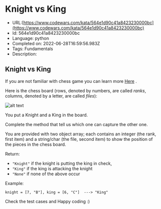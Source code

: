 # Knight vs King

 - URL:[https://www.codewars.com/kata/564e1d90c41a8423230000bc](https://www.codewars.com/kata/564e1d90c41a8423230000bc)
 - Id: 564e1d90c41a8423230000bc
 - Language: python
 - Completed on: 2022-06-28T16:59:56.983Z
 - Tags: Fundamentals
 - Description:
## Knight vs King

If you are not familiar with chess game you can learn more [Here](https://en.wikipedia.org/wiki/Chess) .

Here is the chess board (rows, denoted by numbers, are called *ranks*, columns, denoted by a letter, are called *files*):

![alt text](https://upload.wikimedia.org/wikipedia/commons/5/5b/Chess-board-with-letters_nevit_111.svg)

You put a Knight and a King in the board.

Complete the method that tell us which one can capture the other one.

You are provided with two object array; each contains an integer (the rank, first item) and a string/char (the file, second item) to show the position of the pieces in the chess board.

Return:
* `"Knight"` if the knight is putting the king in check,
* `"King"`   if the king is attacking the knight
* `"None"`   if none of the above occur

Example:
```
knight = [7, "B"], king = [6, "C"]  ---> "King"
```

Check the test cases and Happy coding :)
